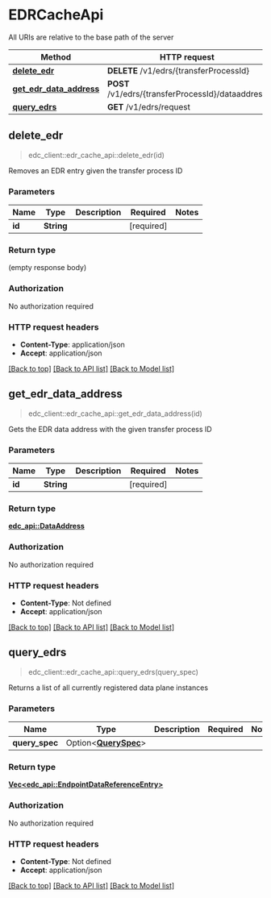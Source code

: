 # EDRCacheApi

All URIs are relative to the base path of the server

| Method                                                          | HTTP request                                      | Description |
|-----------------------------------------------------------------|---------------------------------------------------|-------------|
| [**delete_edr**](EDRCacheApi.md#delete_edr)                     | **DELETE** /v1/edrs/{transferProcessId}           |             |
| [**get_edr_data_address**](EDRCacheApi.md#get_edr_data_address) | **POST** /v1/edrs/{transferProcessId}/dataaddress |             |
| [**query_edrs**](EDRCacheApi.md#query_edrs)                     | **GET** /v1/edrs/request                          |             |

## delete_edr

> edc_client::edr_cache_api::delete_edr(id)


Removes an EDR entry given the transfer process ID

### Parameters


| Name   | Type        | Description | Required   | Notes |
|--------|-------------|-------------|------------|-------|
| **id** | **String**  |             | [required] |       |

### Return type

(empty response body)

### Authorization

No authorization required

### HTTP request headers

- **Content-Type**: application/json
- **Accept**: application/json

[[Back to top]](#edrcacheapi) [[Back to API list]](../../crates/edc_client/README.md#documentation-for-api-endpoints) [[Back to Model list]](../../crates/edc_api/README.md#documentation-for-models)


## get_edr_data_address

> edc_client::edr_cache_api::get_edr_data_address(id)


Gets the EDR data address with the given transfer process ID

### Parameters


| Name   | Type        | Description | Required   | Notes |
|--------|-------------|-------------|------------|-------|
| **id** | **String**  |             | [required] |       |

### Return type

[**edc_api::DataAddress**](../edc_api/DataAddress.md)

### Authorization

No authorization required

### HTTP request headers

- **Content-Type**: Not defined
- **Accept**: application/json

[[Back to top]](#edrcacheapi) [[Back to API list]](../../crates/edc_client/README.md#documentation-for-api-endpoints) [[Back to Model list]](../../crates/edc_api/README.md#documentation-for-models)



## query_edrs

> edc_client::edr_cache_api::query_edrs(query_spec)


Returns a list of all currently registered data plane instances

### Parameters


| Name           | Type                                             | Description | Required | Notes |
|----------------|--------------------------------------------------|-------------|----------|-------|
| **query_spec** | Option<[**QuerySpec**](../edc_api/QuerySpec.md)> |             |          |       |

### Return type

[**Vec<edc_api::EndpointDataReferenceEntry>**](../edc_api/EndpointDataReferenceEntry.md)

### Authorization

No authorization required

### HTTP request headers

- **Content-Type**: Not defined
- **Accept**: application/json

[[Back to top]](#edrcacheapi) [[Back to API list]](../../crates/edc_client/README.md#documentation-for-api-endpoints) [[Back to Model list]](../../crates/edc_api/README.md#documentation-for-models)


